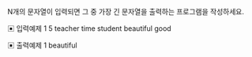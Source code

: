 N개의 문자열이 입력되면 그 중 가장 긴 문자열을 출력하는 프로그램을 작성하세요.

▣ 입력예제 1
5
teacher
time
student
beautiful
good

▣ 출력예제 1
beautiful
